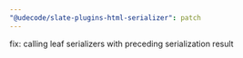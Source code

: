 ```yaml
---
"@udecode/slate-plugins-html-serializer": patch
---
```


fix: calling leaf serializers with preceding serialization result
